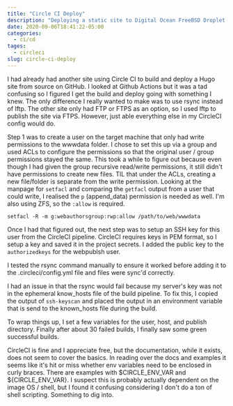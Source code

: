 ```yaml
---
title: "Circle CI Deploy"
description: "Deploying a static site to Digital Ocean FreeBSD Droplet via FTPS with Circle CI"
date: 2020-09-06T18:41:22-05:00
categories:
  - ci/cd
tages:
  - circleci
slug: circle-ci-deploy
---
```


I had already had another site using Circle CI to build and deploy a Hugo site from source on GitHub. I looked at Github Actions but it was a tad confusing so I figured I get the build and deploy going with something I knew. The only difference I really wanted to make was to use rsync instead of lftp. The other site only had FTP or FTPS as an option, so I used lftp to publish the site via FTPS. However, just able everything else in my CircleCI config would do.

Step 1 was to create a user on the target machine that only had write permissions to the wwwdata folder. I chose to set this up via a group and used ACLs to configure the permissions so that the original user / group permissions stayed the same. This took a while to figure out because even though I had given the group recursive read/write permissions, it still didn't have permissions to create new files. TIL that under the ACLs, creating a new file/folder is separate from the write permission. Looking at the manpage for `setfacl` and comparing the `getfacl` output from a user that could write, I realised the `p` (append_data) permission is needed as well. I'm also using ZFS, so the `:allow` is required.

```
setfacl -R -m g:webauthorsgroup:rwp:allow /path/to/web/wwwdata
```

Once I had that figured out, the next step was to setup an SSH key for this user from the CircleCI pipeline. CircleCI requires keys in PEM format, so I setup a key and saved it in the project secrets. I added the public key to the `authorizedkeys` for the webpublsh user.

I tested the rsync command manually to ensure it worked before adding it to the .circleci/config.yml file and files were sync'd correctly.

I had an issue in that the rsync would fail because my server's key was not in the ephemeral know_hosts file of the build pipeline. To fix this, I copied the output of `ssh-keyscan` and placed the output in an environment variable that is send to the known_hosts file during the build.

To wrap things up, I set a few variables for the user, host, and publish directory. Finally after about 30 failed builds, I finally saw some green successful builds.

CircleCI is fine and I appreciate free, but the documentation, while it exists, does not seem to cover the basics. In reading over the docs and examples it seems like it's hit or miss whether env variables need to be enclosed in curly braces. There are examples with $CIRCLE_ENV_VAR and ${CIRCLE_ENV_VAR}. I suspect this is probably actually dependent on the image OS / shell, but I found it confusing considering I don't do a ton of shell scripting. Something to dig into.
